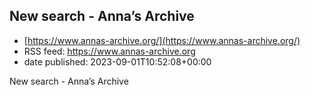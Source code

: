 ## New search - Anna’s Archive
 - [https://www.annas-archive.org/](https://www.annas-archive.org/)
 - RSS feed: https://www.annas-archive.org
 - date published: 2023-09-01T10:52:08+00:00

New search - Anna’s Archive

